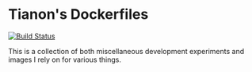# Tianon's Dockerfiles

[![Build Status](https://github.com/docker-pkg/dockerfiles/workflows/GitHub%20CI/badge.svg)](https://github.com/docker-pkg/dockerfiles/actions?query=workflow%3A%22GitHub+CI%22)

This is a collection of both miscellaneous development experiments and images I rely on for various things.
